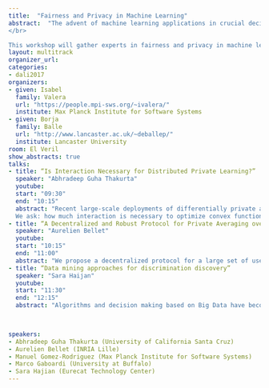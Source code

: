 ```yaml
---
title:  "Fairness and Privacy in Machine Learning"
abstract:  "The advent of machine learning applications in crucial decision-making processes including law, medicine, banking and education raises a number of important issues with technical and societal ramifications. Driven by these concerns, a growing body of research addresses questions related to fairness, bias, privacy and interpretability in machine learning and artificial intelligence. A fundamental problem in this area is devising formal definitions of these concepts that match the intuitions and properties that users expect from a fair/private/unbiased/interpretable system. Among these, fairness and privacy have seen important success in recent years with the proposal and adoption of definitions that can now be used to certify that machine learning algorithms make fair predictions or respect the privacy of the users in the training dataset.
</br>

This workshop will gather experts in fairness and privacy in machine learning with the goal of discussing the latest technical advances in the area. Additionally, the workshop will serve as a platform to highlight application domains with a pressing need for fairness and privacy technologies. The program also includes a panel discussion where speakers and attendees will have a chance to explore the challenges involved in deploying such technologies and brainstorm about the impact that research in these areas will have in our society."
layout: multitrack
organizer_url: 
categories:
- dali2017
organizers:
- given: Isabel 
  family: Valera
  url: "https://people.mpi-sws.org/~ivalera/"
  institute: Max Planck Institute for Software Systems
- given: Borja 
  family: Balle
  url: "http://www.lancaster.ac.uk/~deballep/"
  institute: Lancaster University
room: El Veril
show_abstracts: true
talks:
- title: “Is Interaction Necessary for Distributed Private Learning?”
  speaker: "Abhradeep Guha Thakurta"
  youtube: 
  start: "09:30"
  end: "10:15"
  abstract: "Recent large-scale deployments of differentially private algorithms employ the local model for privacy (sometimes called the randomized response), where data are randomized on individual's devices before being sent to a server that computes approximate, aggregate statistics. The server need not be trusted for privacy, leaving data control in users' hands. For an important class of convex optimization problems (including logistic regression, support vector machines, and the Euclidean median), the best known locally differentially private algorithm are highly interactive. With n users in the protocol, they use n rounds of back and forth communication. The server exchanges messages with each user only once, but must do so in sequence. 
  We ask: how much interaction is necessary to optimize convex functions in the local DP model? We give a new noninteractive algorithm for local, differentially private convex optimization. For 1-dimensional problems, its error matches the error of the interactive solutions, which are optimal. As the dimension grows, however, our algorithm's required sample size grows exponentially with the dimension.  We show that this dependency is necessary for a large family of algorithms (including those in the literature). Finally, we study algorithms that use interaction sparingly. We show that several natural locally DP algorithms-- analogues of gradient descent and the cutting plane method---obtain low error using relatively few rounds."
- title: “A Decentralized and Robust Protocol for Private Averaging over Highly Distributed Data”
  speaker: "Aurelien Bellet"
  youtube: 
  start: "10:15"
  end: "11:00"
  abstract: "We propose a decentralized protocol for a large set of users to privately compute averages over their joint data, which can be used to learn more complex machine learning models. Our protocol can find a solution of arbitrary accuracy, does not rely on a trusted third party and preserves the privacy of users throughout the execution in both the honest-but-curious and malicious adversary models. Furthermore, we design a verification procedure which offers protection against malicious users joining the service with the goal of manipulating the outcome of the algorithm."
- title: “Data mining approaches for discrimination discovery”
  speaker: "Sara Haijan"
  youtube: 
  start: "11:30"
  end: "12:15"
  abstract: "Algorithms and decision making based on Big Data have become pervasive in all aspects of our daily (offline and online) lives. They determine the media we consume, the stories we read, the people we meet, the places we visit, but also whether we get a job, or whether our loan or insurance request is approved. It is therefore of societal and ethical importance to ask whether these algorithms can be discriminative on grounds, such as gender, ethnicity, marital or health status. In this talk, I will present different examples of racial and gender bias in different online and offline services and explain how algorithmic bias occurs even when there is no discrimination intention in the developer of the learning algorithms. Finally, I will introduce the recent data mining approaches for discrimination discovery from the database of historical decision records."  

   

speakers:
- Abhradeep Guha Thakurta (University of California Santa Cruz)
- Aurelien Bellet (INRIA Lille)
- Manuel Gomez-Rodriguez (Max Planck Institute for Software Systems)
- Marco Gaboardi (University at Buffalo)
- Sara Hajian (Eurecat Technology Center)
---
```

